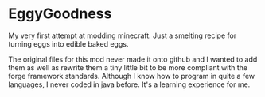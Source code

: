 EggyGoodness
============

My very first attempt at modding minecraft. Just a smelting recipe for turning eggs into edible baked eggs.

The original files for this mod never made it onto github and I wanted to add them as well as rewrite them a tiny little
bit to be more compliant with the forge framework standards. Although I know how to program in quite a few languages, I
never coded in java before. It's a learning experience for me.